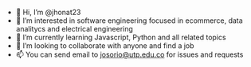 - 👋 Hi, I’m @jhonat23
- 👀 I’m interested in software engineering focused in ecommerce, data analitycs and electrical engineering
- 🌱 I’m currently learning Javascript, Python and all related topics
- 💞️ I’m looking to collaborate with anyone and find a job
- 📫 You can send email to josorio@utp.edu.co for issues and requests

<!---
jhonat23/jhonat23 is a ✨ special ✨ repository because its `README.md` (this file) appears on your GitHub profile.
You can click the Preview link to take a look at your changes.
--->
